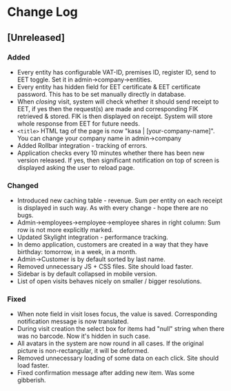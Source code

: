 # Change Log

## [Unreleased]
### Added
 - Every entity has configurable VAT-ID, premises ID, register ID, send to EET toggle. Set it in admin->company->entities.
 - Every entity has hidden field for EET certificate & EET certificate password. This has to be set manually directly in database.
 - When *closing* visit, system will check whether it should send receipt to EET, if yes then the request(s) are made and corresponding FIK retrieved & stored. FIK is then displayed on receipt. System will store whole response from EET for future needs.
 - `<title>` HTML tag of the page is now "kasa | [your-company-name]". You can change your company name in admin->company
 - Added Rollbar integration - tracking of errors.
 - Application checks every 10 minutes whether there has been new version released. If yes, then significant notification on top of screen is displayed asking the user to reload page.

### Changed
 - Introduced new caching table - revenue. Sum per entity on each receipt is displayed in such way. As with every change - hope there are no bugs.
 - Admin->employees->employee->employee shares in right column: Sum row is not more explicitly marked.
 - Updated Skylight integration - performance tracking.
 - In demo application, customers are created in a way that they have birthday: tomorrow, in a week, in a month.
 - Admin->Customer is by default sorted by last name.
 - Removed unnecessary JS + CSS files. Site should load faster.
 - Sidebar is by default collapsed in mobile version.
 - List of open visits behaves nicely on smaller / bigger resolutions.

### Fixed
 - When note field in visit loses focus, the value is saved. Corresponding notification message is now translated.
 - During visit creation the select box for items had "null" string when there was no barcode. Now it's hidden in such case.
 - All avatars in the system are now round in all cases. If the original picture is non-rectangular, it will be deformed.
 - Removed unnecessary loading of some data on each click. Site should load faster.
 - Fixed confirmation message after adding new item. Was some gibberish.
